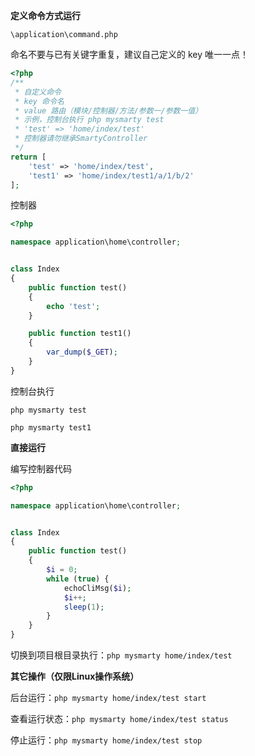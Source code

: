 **定义命令方式运行**

`\application\command.php`

命名不要与已有关键字重复，建议自己定义的 key 唯一一点！

```php
<?php
/**
 * 自定义命令
 * key 命令名
 * value 路由（模块/控制器/方法/参数一/参数一值）
 * 示例，控制台执行 php mysmarty test
 * 'test' => 'home/index/test'
 * 控制器请勿继承SmartyController
 */
return [
    'test' => 'home/index/test',
    'test1' => 'home/index/test1/a/1/b/2'
];
```

控制器

```php
<?php

namespace application\home\controller;


class Index
{
    public function test()
    {
        echo 'test';
    }

    public function test1()
    {
        var_dump($_GET);
    }
}
```

控制台执行

`php mysmarty test`

`php mysmarty test1`

**直接运行**

编写控制器代码

```php
<?php

namespace application\home\controller;


class Index
{
    public function test()
    {
        $i = 0;
        while (true) {
            echoCliMsg($i);
            $i++;
            sleep(1);
        }
    }
}
```

切换到项目根目录执行：`php mysmarty home/index/test`

**其它操作（仅限Linux操作系统）**

后台运行：`php mysmarty home/index/test start`

查看运行状态：`php mysmarty home/index/test status`

停止运行：`php mysmarty home/index/test stop`

